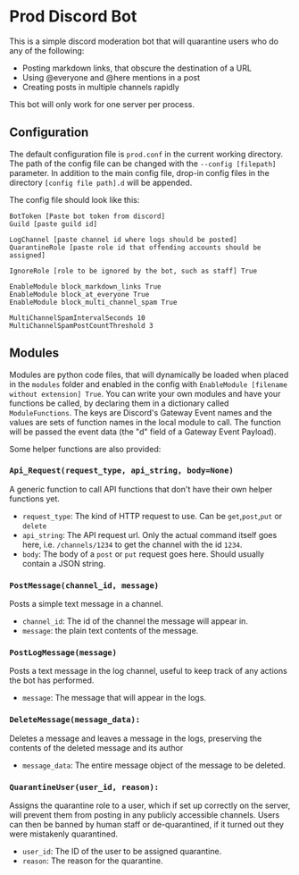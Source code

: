 # Prod Discord Bot

This is a simple discord moderation bot that will quarantine users who do any of the following:
- Posting markdown links, that obscure the destination of a URL
- Using @everyone and @here mentions in a post
- Creating posts in multiple channels rapidly

This bot will only work for one server per process.
## Configuration

The default configuration file is `prod.conf` in the current working directory. The path of the config file can be changed with the `--config [filepath]` parameter. In addition to the main config file, drop-in config files in the directory `[config file path].d` will be appended.

The config file should look like this:

```
BotToken [Paste bot token from discord]
Guild [paste guild id]

LogChannel [paste channel id where logs should be posted]
QuarantineRole [paste role id that offending accounts should be assigned]

IgnoreRole [role to be ignored by the bot, such as staff] True

EnableModule block_markdown_links True
EnableModule block_at_everyone True
EnableModule block_multi_channel_spam True

MultiChannelSpamIntervalSeconds 10
MultiChannelSpamPostCountThreshold 3
```
## Modules

Modules are python code files, that will dynamically be loaded when placed in the `modules` folder and enabled in the config with `EnableModule [filename without extension] True`. You can write your own modules and have your functions be called, by declaring them in a dictionary called `ModuleFunctions`. The keys are Discord's Gateway Event names and the values are sets of function names in the local module to call. The function will be passed the event data (the "d" field of a Gateway Event Payload).

Some helper functions are also provided:

### `Api_Request(request_type, api_string, body=None)`
A generic function to call API functions that don't have their own helper functions yet.
- `request_type`: The kind of HTTP request to use. Can be `get`,`post`,`put` or `delete`
- `api_string`: The API request url. Only the actual command itself goes here, i.e. `/channels/1234` to get the channel with the id `1234`.
- `body`: The body of a `post` or `put` request goes here. Should usually contain a JSON string.
### `PostMessage(channel_id, message)`
Posts a simple text message in a channel.
- `channel_id`: The id of the channel the message will appear in.
- `message`: the plain text contents of the message.
### `PostLogMessage(message)`
Posts a text message in the log channel, useful to keep track of any actions the bot has performed.
- `message`: The message that will appear in the logs.
### `DeleteMessage(message_data):`
Deletes a message and leaves a message in the logs, preserving the contents of the deleted message and its author
- `message_data`: The entire message object of the message to be deleted.
### `QuarantineUser(user_id, reason):`
Assigns the quarantine role to a user, which if set up correctly on the server, will prevent them from posting in any publicly accessible channels. Users can then be banned by human staff or de-quarantined, if it turned out they were mistakenly quarantined.
- `user_id`: The ID of the user to be assigned quarantine.
- `reason`: The reason for the quarantine.
